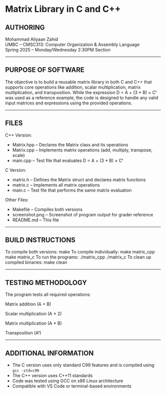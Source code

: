 # Matrix Library in C and C++

## AUTHORING
Mohammad Aliyaan Zahid  
UMBC – CMSC313: Computer Organization & Assembly Language  
Spring 2025 – Monday/Wednesday 2:30PM Section

---

## PURPOSE OF SOFTWARE

The objective is to build a reusable matrix library in both C and C++ that supports core operations like addition, scalar multiplication, matrix multiplication, and transposition.
While the expression D = A + (3 * B) × Cᵗ was used as a reference example, the code is designed to handle any valid input matrices and expressions using the provided operations.

---

## FILES

C++ Version:
- Matrix.hpp – Declares the Matrix class and its operations
- Matrix.cpp – Implements matrix operations (add, multiply, transpose, scale)
- main.cpp – Test file that evaluates D = A + (3 * B) × Cᵗ

C Version:
- matrix.h – Defines the Matrix struct and declares matrix functions
- matrix.c – Implements all matrix operations
- main.c – Test file that performs the same matrix evaluation

Other Files:
- Makefile – Compiles both versions
- screenshot.png – Screenshot of program output for grader reference
- README.md – This file

---

## BUILD INSTRUCTIONS
To compile both versions: make
To compile individually: make matrix_cpp make matrix_c
To run the programs: ./matrix_cpp ./matrix_c
To clean up compiled binaries: make clean


---

## TESTING METHODOLOGY
The program tests all required operations:

Matrix addition (A + B)

Scalar multiplication (A * 2)

Matrix multiplication (A * B)

Transposition (Aᵗ)

---

## ADDITIONAL INFORMATION

- The C version uses only standard C99 features and is compiled using `gcc -std=c99`
- The C++ version uses C++11 standards
- Code was tested using GCC on x86 Linux architecture
- Compatible with VS Code or terminal-based environments





